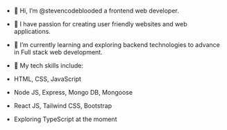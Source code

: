 - 👋 Hi, I’m @stevencodeblooded a frontend web developer.
  
- 👀 I have passion for creating user friendly websites and web applications.
  
- 🌱 I’m currently learning and exploring backend technologies to advance in Full stack web development.
- 💞️ My tech skills include:
- HTML, CSS, JavaScript
- Node JS, Express, Mongo DB, Mongoose
- React JS, Tailwind CSS, Bootstrap
- Exploring TypeScript at the moment

<!---
stevencodeblooded/stevencodeblooded is a ✨ special ✨ repository because its `README.md` (this file) appears on your GitHub profile.
You can click the Preview link to take a look at your changes.
--->

